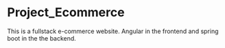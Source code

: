 # Project_Ecommerce
This is a fullstack e-commerce website.
Angular in the frontend and spring boot in the the backend.
